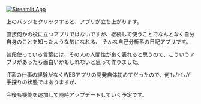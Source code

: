 [![Streamlit App](https://static.streamlit.io/badges/streamlit_badge_black_white.svg)](https://tmym-a-your-words-lab-start-ey2hgf.streamlitapp.com/)

上のバッジをクリックすると、アプリが立ち上がります。

直接何かの役に立つアプリではないですが、継続して使うことでなんとなく自分自身のことを知ったような気になれる、
そんな自己分析系の日記アプリです。

普段使っている言葉には、その人の人間性が良く表れると思うので、こういうアプリがあったら面白いかもしれないと思って作りました。

IT系の仕事の経験がなくWEBアプリの開発自体初めてだったので、何もかもが手探りの状態ではありますが、

今後も機能を追加して随時アップデートしていく予定です。
